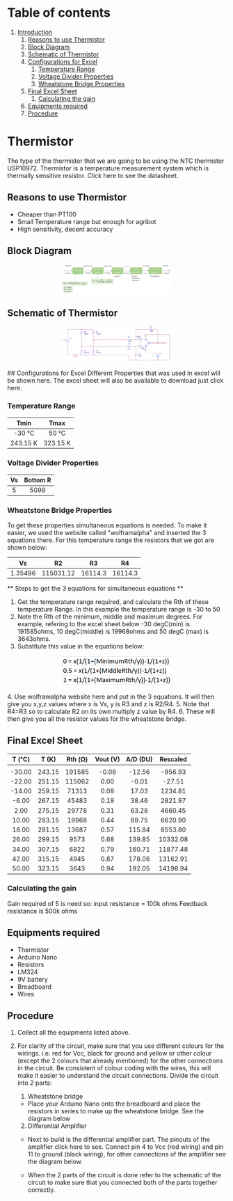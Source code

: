 # Table of contents
1. [Introduction](#Thermistor)
    1. [Reasons to use Thermistor](#reasons-to-use-thermistor)
    2. [Block Diagram](#block-diagram)
    3. [Schematic of Thermistor](#schematic-of-thermistor)
    4. [Configurations for Excel](#configurations-for-excel)
        1. [Temperature Range](#temperature-range)
        2. [Voltage Divider Properties ](#voltage-divider-properties)
        3. [Wheatstone Bridge Properties](#wheatstone-bridge-properties)
    1. [Final Excel Sheet](#final-excel-sheet)
        1. [Calculating the gain](#calculating-the-gain)
    1. [Equipments required](#equipments-required)
    2. [Procedure](#procedure)

# Thermistor
The type of the thermistor that we are going to be using the NTC thermistor USP10972. Thermistor is a temperature measurement system which is thermally sensitive resistor. Click here to see the datasheet.

## Reasons to use Thermistor
- Cheaper than PT100
- Small Temperature range but enough for agribot
- High sensitivity, decent accuracy

## Block Diagram
<p align="center">
    <img src="images/block.PNG" width="50%">
</p>

## Schematic of Thermistor
<p align="center">
    <img src="images/schem.PNG" width="50%">
</p>
## Configurations for Excel
Different Properties that was used in excel will be shown here. The excel sheet will also be available to download just click here.

### Temperature Range
| **Tmin** | **Tmax** |
| :------: | :------: |
|  -30 °C  |  50 °C   |
| 243.15 K | 323.15 K |

### Voltage Divider Properties 
|  Vs  |  Bottom R  |  
| :--: | :--------: | 
|   5  |    5099    | 

### Wheatstone Bridge Properties 
To get these properties simultaneous equations is needed. To make it easier, we used the website called "wolframalpha" and inserted the 3 equations there. For this temperature range the resistors that we got are shown below:

|    Vs   |    R2     |    R3   |    R4   |
| :-----: | :-------: | :-----: | :-----: |
| 1.35496 | 115031.12 | 16114.3 | 16114.3 |

** Steps to get the 3 equations for simultaneous equations **
1. Get the temperature range required, and calculate the Rth of these temperature Range. In this example the temperature range is -30 to 50
2. Note the Rth of the minimum, middle and maximum degrees. For example, refering to the excel sheet below -30 degC(min) is 191585ohms, 10 degC(middle) is 19968ohms and 50 degC (max) is 3643ohms. 
3. Substitute this value in the equations below:
<p align="center">
    <img src="images/equation.PNG" width="50%">
</p>
4. Use wolframalpha website here and put in the 3 equations. It will then give you x,y,z values where x is Vs, y is R3 and z is R2/R4.
5. Note that R4=R3 so to calculate R2 on its own multiply z value by R4.
6. These will then give you all the resistor values for the wheatstone bridge.


## Final Excel Sheet 
| T (°C) | T (K)  | Rth (Ω) | Vout (V) | A/D (DU) | Rescaled  |
| :----: | :----: | :-----: | :------: | :------: | :------:  |
|        |        |         |          |          |           |
| -30.00 | 243.15 | 191585  |  -0.06   |  -12.56  |  -956.93  |
| -22.00 | 251.15 | 115062  |   0.00   |  -0.01   |  -27.51   |
| -14.00 | 259.15 | 71313   |   0.08   |  17.03   |  1234.81  |
| -6.00  | 267.15 | 45483   |   0.19   |  38.46   |  2821.97  |
|  2.00  | 275.15 | 29778   |   0.31   |  63.28   |  4660.45  |
| 10.00  | 283.15 | 19968   |   0.44   |  89.75   |  6620.90  |
| 18.00  | 291.15 | 13687   |   0.57   |  115.84  |  8553.80  |
| 26.00  | 299.15 | 9573    |   0.68   |  139.85  |  10332.08 |
| 34.00  | 307.15 | 6822    |   0.79   |  160.71  |  11877.48 |
| 42.00  | 315.15 | 4945    |   0.87   |  178.06  |  13162.91 |
| 50.00  | 323.15 | 3643    |   0.94   |  192.05  |  14198.94 |

### Calculating the gain
Gain required of 5 is need so:
input resistance  = 100k ohms
Feedback resistance is 500k ohms

## Equipments required
- Thermistor
- Arduino Nano
- Resistors
- LM324
- 9V battery
- Breadboard
- Wires

## Procedure
1. Collect all the equipments listed above.
2. For clarity of the circuit, make sure that you use different colours for the wirings. i.e. red for Vcc, black for ground and yellow or other colour (except the 2  colours that already mentioned) for the other connections in the circuit. Be consistent of colour coding with the wires, this will make it easier to understand the circuit connections. Divide the circuit into 2 parts: 
    1. Wheatstone bridge 
    - Place your Arduino Nano onto the breadboard and place the resistors in series to make up the wheatstone bridge. See the diagram below

    2. Differential Amplifier
    - Next to build is the differential amplifier part. The pinouts of the amplifier click here to see. Connect pin 4 to Vcc (red wiring) and pin 11 to ground (black wiring), for other connections of the amplifier see the diagram below.

    - When the 2 parts of the circuit is done refer to the schematic of the circuit to make sure that you connected both of the parts together correctly.